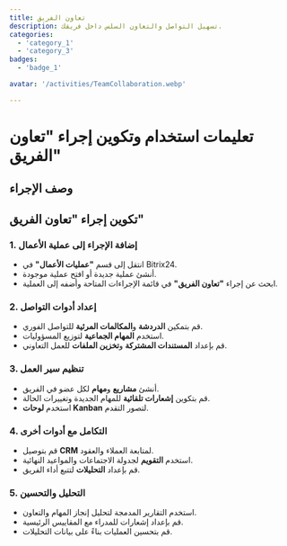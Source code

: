 ```yaml
---
title: تعاون الفريق
description: تسهيل التواصل والتعاون السلس داخل فريقك.
categories: 
  - 'category_1'
  - 'category_3'
badges: 
  - 'badge_1'

avatar: '/activities/TeamCollaboration.webp'

---
```

# تعليمات استخدام وتكوين إجراء "تعاون الفريق"

## وصف الإجراء

## **تكوين إجراء "تعاون الفريق"**

### 1. إضافة الإجراء إلى عملية الأعمال
- انتقل إلى قسم **"عمليات الأعمال"** في Bitrix24.
- أنشئ عملية جديدة أو افتح عملية موجودة.
- ابحث عن إجراء **"تعاون الفريق"** في قائمة الإجراءات المتاحة وأضفه إلى العملية.

### 2. إعداد أدوات التواصل
- قم بتمكين **الدردشة** و**المكالمات المرئية** للتواصل الفوري.
- استخدم **المهام الجماعية** لتوزيع المسؤوليات.
- قم بإعداد **المستندات المشتركة** و**تخزين الملفات** للعمل التعاوني.

### 3. تنظيم سير العمل
- أنشئ **مشاريع** و**مهام** لكل عضو في الفريق.
- قم بتكوين **إشعارات تلقائية** للمهام الجديدة وتغييرات الحالة.
- استخدم **لوحات Kanban** لتصور التقدم.

### 4. التكامل مع أدوات أخرى
- قم بتوصيل **CRM** لمتابعة العملاء والعقود.
- استخدم **التقويم** لجدولة الاجتماعات والمواعيد النهائية.
- قم بإعداد **التحليلات** لتتبع أداء الفريق.

### 5. التحليل والتحسين
- استخدم التقارير المدمجة لتحليل إنجاز المهام والتعاون.
- قم بإعداد إشعارات للمدراء مع المقاييس الرئيسية.
- قم بتحسين العمليات بناءً على بيانات التحليلات.
